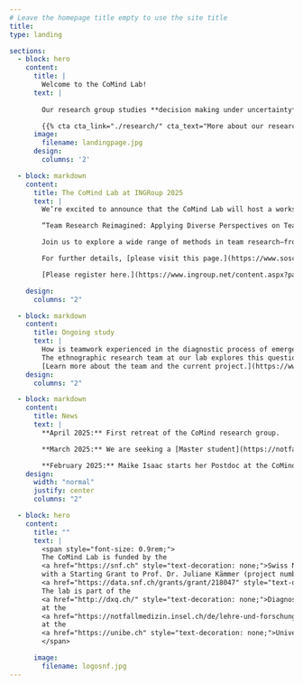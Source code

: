 ```yaml
---
# Leave the homepage title empty to use the site title
title:
type: landing

sections:
  - block: hero
    content:
      title: |
        Welcome to the CoMind Lab!
      text: |
        
        Our research group studies **decision making under uncertainty**, such as in the emergency room, to gain a clearer understanding of how medical diagnostics and other high-risk decisions can be improved.

        {{% cta cta_link="./research/" cta_text="More about our research" %}}
      image:
        filename: landingpage.jpg
      design:
        columns: '2'

  - block: markdown
    content:
      title: The CoMind Lab at INGRoup 2025
      text: |
        We’re excited to announce that the CoMind Lab will host a workshop at this year’s INGRoup conference on July 17 2025 in Rotterdam:

        “Team Research Reimagined: Applying Diverse Perspectives on Team Interactions.”

        Join us to explore a wide range of methods in team research—from ethnographies to behavioral observations in simulation settings. Whether you're new to team studies or looking to broaden your methodological toolkit, this workshop offers fresh insights and inspiration.

        For further details, [please visit this page.](https://www.soscisurvey.de/INGRoup_workshopA/)

        [Please register here.](https://www.ingroup.net/content.aspx?page_id=22&club_id=300815&module_id=722830)

    design:
      columns: "2"

  - block: markdown
    content:
      title: Ongoing study
      text: |
        How is teamwork experienced in the diagnostic process of emergency care?  
        The ethnographic research team at our lab explores this question through in-depth observations and interviews in Swiss emergency departments.  
        [Learn more about the team and the current project.](https://www.teams-notfall.org/)
    design:
      columns: "2"

  - block: markdown
    content:
      title: News
      text: |
        **April 2025:** First retreat of the CoMind research group.

        **March 2025:** We are seeking a [Master student](https://notfallmedizin.insel.ch/fileadmin/Notfallzentrum/PDF_Dokumente/Forschung_Div._PDF_Dokumente/Ausschreibung_Masterarbeit_Ethnographie_CoMind_Lab.pdf) for our ethnographic study and a [PhD student](https://notfallmedizin.insel.ch/fileadmin/Notfallzentrum/PDF_Dokumente/Forschung_Div._PDF_Dokumente/CoMind_PhD_student_1.pdf) for our experimental work.

        **February 2025:** Maike Isaac starts her Postdoc at the CoMind Lab. Mara Hofer and Theresa Halbritter join the research group as student research assistants.
    design:
      width: "normal"  
      justify: center
      columns: "2"

  - block: hero
    content:
      title: ""
      text: |
        <span style="font-size: 0.9rem;">
        The CoMind Lab is funded by the 
        <a href="https://snf.ch" style="text-decoration: none;">Swiss National Science Foundation (SNSF)</a>
        with a Starting Grant to Prof. Dr. Juliane Kämmer (project number 
        <a href="https://data.snf.ch/grants/grant/218047" style="text-decoration: none;">TMSGI1_218047</a>).
        The lab is part of the 
        <a href="http://dxq.ch/" style="text-decoration: none;">Diagnostic Quality Lab</a>
        at the 
        <a href="https://notfallmedizin.insel.ch/de/lehre-und-forschung/forschungsschwerpunkte-und-gruppen/diagnostic-quality-lab" style="text-decoration: none;">Department of Emergency Medicine</a> 
        at the 
        <a href="https://unibe.ch" style="text-decoration: none;">University of Bern</a>, Switzerland.
        </span>

      image:
        filename: logosnf.jpg
---
```

